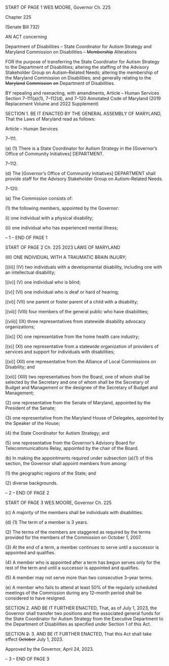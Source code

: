 START OF PAGE 1
WES MOORE, Governor Ch. 225

Chapter 225

(Senate Bill 732)

AN ACT concerning

Department of Disabilities – State Coordinator for Autism Strategy and
Maryland Commission on Disabilities – ~~Membership~~ Alterations

FOR the purpose of transferring the State Coordinator for Autism Strategy to the
Department of Disabilities; altering the staffing of the Advisory Stakeholder Group
on Autism–Related Needs; altering the membership of the Maryland Commission on
Disabilities; and generally relating to the ~~Maryland~~ ~~Commission~~ ~~on~~ Department of
Disabilities.

BY repealing and reenacting, with amendments,
Article – Human Services
Section 7–111(a)(1), 7–112(d), and 7–120
Annotated Code of Maryland
(2019 Replacement Volume and 2022 Supplement)

SECTION 1. BE IT ENACTED BY THE GENERAL ASSEMBLY OF MARYLAND,
That the Laws of Maryland read as follows:

Article – Human Services

7–111.

(a) (1) There is a State Coordinator for Autism Strategy in the [Governor’s
Office of Community Initiatives] DEPARTMENT.

7–112.

(d) The [Governor’s Office of Community Initiatives] DEPARTMENT shall
provide staff for the Advisory Stakeholder Group on Autism–Related Needs.

7–120.

(a) The Commission consists of:

(1) the following members, appointed by the Governor:

(i) one individual with a physical disability;

(ii) one individual who has experienced mental illness;

– 1 –
END OF PAGE 1

START OF PAGE 2
Ch. 225 2023 LAWS OF MARYLAND

(III) ONE INDIVIDUAL WITH A TRAUMATIC BRAIN INJURY;

[(iii)] (IV) two individuals with a developmental disability, including
one with an intellectual disability;

[(iv)] (V) one individual who is blind;

[(v)] (VI) one individual who is deaf or hard of hearing;

[(vi)] (VII) one parent or foster parent of a child with a disability;

[(vii)] (VIII) four members of the general public who have disabilities;

[(viii)] (IX) three representatives from statewide disability advocacy
organizations;

[(ix)] (X) one representative from the home health care industry;

[(x)] (XI) one representative from a statewide organization of
providers of services and support for individuals with disabilities;

[(xi)] (XII) one representative from the Alliance of Local Commissions
on Disability; and

[(xii)] (XIII) two representatives from the Board, one of whom shall be
selected by the Secretary and one of whom shall be the Secretary of Budget and
Management or the designee of the Secretary of Budget and Management;

(2) one representative from the Senate of Maryland, appointed by the
President of the Senate;

(3) one representative from the Maryland House of Delegates, appointed
by the Speaker of the House;

(4) the State Coordinator for Autism Strategy; and

(5) one representative from the Governor’s Advisory Board for
Telecommunications Relay, appointed by the chair of the Board.

(b) In making the appointments required under subsection (a)(1) of this section,
the Governor shall appoint members from among:

(1) the geographic regions of the State; and

(2) diverse backgrounds.

– 2 –
END OF PAGE 2

START OF PAGE 3
WES MOORE, Governor Ch. 225

(c) A majority of the members shall be individuals with disabilities.

(d) (1) The term of a member is 3 years.

(2) The terms of the members are staggered as required by the terms
provided for the members of the Commission on October 1, 2007.

(3) At the end of a term, a member continues to serve until a successor is
appointed and qualifies.

(4) A member who is appointed after a term has begun serves only for the
rest of the term and until a successor is appointed and qualifies.

(5) A member may not serve more than two consecutive 3–year terms.

(e) A member who fails to attend at least 50% of the regularly scheduled meetings
of the Commission during any 12–month period shall be considered to have resigned.

SECTION 2. AND BE IT FURTHER ENACTED, That, as of July 1, 2023, the
Governor shall transfer two positions and the associated general funds for the State
Coordinator for Autism Strategy from the Executive Department to the Department of
Disabilities as specified under Section 1 of this Act.

SECTION ~~2.~~ 3. AND BE IT FURTHER ENACTED, That this Act shall take effect
~~October~~ July 1, 2023.

Approved by the Governor, April 24, 2023.

– 3 –
END OF PAGE 3